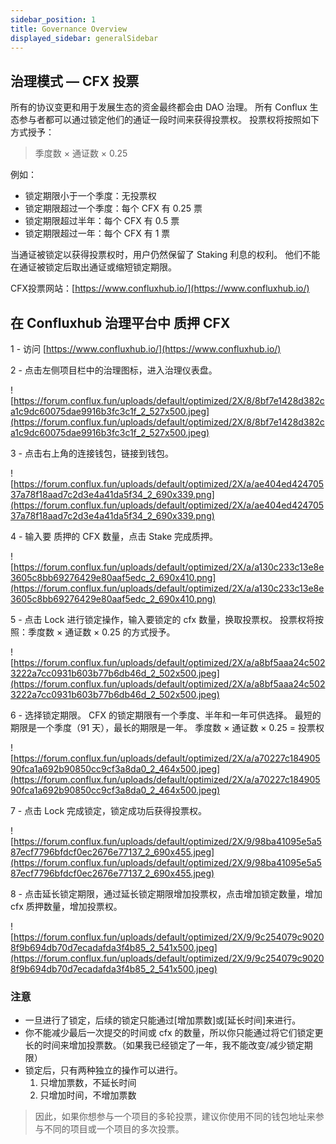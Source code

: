 ```yaml
---
sidebar_position: 1
title: Governance Overview
displayed_sidebar: generalSidebar
---
```


## **治理模式 — CFX 投票**

所有的协议变更和用于发展生态的资金最终都会由 DAO 治理。 所有 Conflux 生态参与者都可以通过锁定他们的通证一段时间来获得投票权。 投票权将按照如下方式授予：

> 季度数 × 通证数 × 0.25

例如：

- 锁定期限小于一个季度：无投票权
- 锁定期限超过一个季度：每个 CFX 有 0.25 票
- 锁定期限超过半年：每个 CFX 有 0.5 票
- 锁定期限超过一年：每个 CFX 有 1 票

当通证被锁定以获得投票权时，用户仍然保留了 Staking 利息的权利。 他们不能在通证被锁定后取出通证或缩短锁定期限。

CFX投票网站：[https://www.confluxhub.io/](https://www.confluxhub.io/)

## 在 Confluxhub 治理平台中 质押 CFX

1 - 访问 [https://www.confluxhub.io/](https://www.confluxhub.io/)

2 - 点击左侧项目栏中的治理图标，进入治理仪表盘。

![https://forum.conflux.fun/uploads/default/optimized/2X/8/8bf7e1428d382ca1c9dc60075dae9916b3fc3c1f_2_527x500.jpeg](https://forum.conflux.fun/uploads/default/optimized/2X/8/8bf7e1428d382ca1c9dc60075dae9916b3fc3c1f_2_527x500.jpeg)

3 - 点击右上角的连接钱包，链接到钱包。

![https://forum.conflux.fun/uploads/default/optimized/2X/a/ae404ed42470537a78f18aad7c2d3e4a41da5f34_2_690x339.png](https://forum.conflux.fun/uploads/default/optimized/2X/a/ae404ed42470537a78f18aad7c2d3e4a41da5f34_2_690x339.png)

4 - 输入要 质押的 CFX 数量，点击 Stake 完成质押。

![https://forum.conflux.fun/uploads/default/optimized/2X/a/a130c233c13e8e3605c8bb69276429e80aaf5edc_2_690x410.png](https://forum.conflux.fun/uploads/default/optimized/2X/a/a130c233c13e8e3605c8bb69276429e80aaf5edc_2_690x410.png)

5 - 点击 Lock 进行锁定操作，输入要锁定的 cfx 数量，换取投票权。 投票权将按照：季度数 × 通证数 × 0.25 的方式授予。

![https://forum.conflux.fun/uploads/default/optimized/2X/a/a8bf5aaa24c5023222a7cc0931b603b77b6db46d_2_502x500.jpeg](https://forum.conflux.fun/uploads/default/optimized/2X/a/a8bf5aaa24c5023222a7cc0931b603b77b6db46d_2_502x500.jpeg)

6 - 选择锁定期限。 CFX 的锁定期限有一个季度、半年和一年可供选择。 最短的期限是一个季度（91 天），最长的期限是一年。 季度数 × 通证数 × 0.25 = 投票权

![https://forum.conflux.fun/uploads/default/optimized/2X/a/a70227c18490590fca1a692b90850cc9cf3a8da0_2_464x500.jpeg](https://forum.conflux.fun/uploads/default/optimized/2X/a/a70227c18490590fca1a692b90850cc9cf3a8da0_2_464x500.jpeg)

7 - 点击 Lock 完成锁定，锁定成功后获得投票权。

![https://forum.conflux.fun/uploads/default/optimized/2X/9/98ba41095e5a587ecf7796bfdcf0ec2676e77137_2_690x455.jpeg](https://forum.conflux.fun/uploads/default/optimized/2X/9/98ba41095e5a587ecf7796bfdcf0ec2676e77137_2_690x455.jpeg)

8 - 点击延长锁定期限，通过延长锁定期限增加投票权，点击增加锁定数量，增加 cfx 质押数量，增加投票权。

![https://forum.conflux.fun/uploads/default/optimized/2X/9/9c254079c90208f9b694db70d7ecadafda3f4b85_2_541x500.jpeg](https://forum.conflux.fun/uploads/default/optimized/2X/9/9c254079c90208f9b694db70d7ecadafda3f4b85_2_541x500.jpeg)

### 注意

- 一旦进行了锁定，后续的锁定只能通过[增加票数]或[延长时间]来进行。
- 你不能减少最后一次提交的时间或 cfx 的数量，所以你只能通过将它们锁定更长的时间来增加投票数。（如果我已经锁定了一年，我不能改变/减少锁定期限）
- 锁定后，只有两种独立的操作可以进行。
    1. 只增加票数，不延长时间
    2. 只增加时间，不增加票数

> 因此，如果你想参与一个项目的多轮投票，建议你使用不同的钱包地址来参与不同的项目或一个项目的多次投票。
